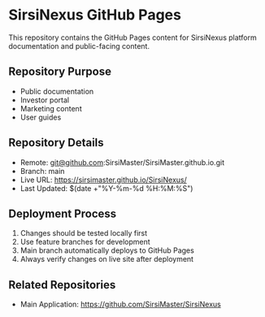 # SirsiNexus GitHub Pages

This repository contains the GitHub Pages content for SirsiNexus platform documentation and public-facing content.

## Repository Purpose
- Public documentation
- Investor portal
- Marketing content
- User guides

## Repository Details
- Remote: git@github.com:SirsiMaster/SirsiMaster.github.io.git
- Branch: main
- Live URL: https://sirsimaster.github.io/SirsiNexus/
- Last Updated: $(date +"%Y-%m-%d %H:%M:%S")

## Deployment Process
1. Changes should be tested locally first
2. Use feature branches for development
3. Main branch automatically deploys to GitHub Pages
4. Always verify changes on live site after deployment

## Related Repositories
- Main Application: https://github.com/SirsiMaster/SirsiNexus
